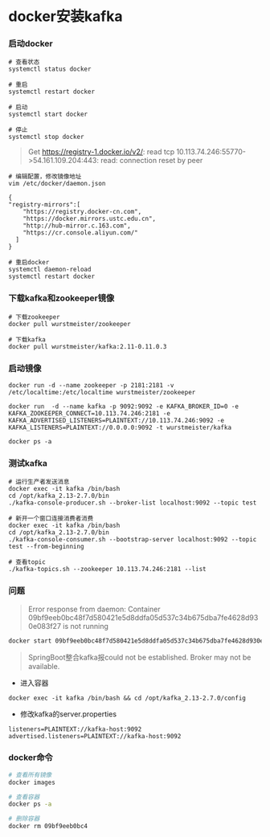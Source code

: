 # docker安装kafka

### 启动docker

```shell
# 查看状态
systemctl status docker

# 重启
systemctl restart docker

# 启动
systemctl start docker

# 停止
systemctl stop docker
```

> Get https://registry-1.docker.io/v2/: read tcp 10.113.74.246:55770->54.161.109.204:443: read: connection reset by peer

```shell
# 编辑配置，修改镜像地址
vim /etc/docker/daemon.json

{
"registry-mirrors":[
    "https://registry.docker-cn.com",
    "https://docker.mirrors.ustc.edu.cn",
    "http://hub-mirror.c.163.com",
    "https://cr.console.aliyun.com/"
  ]
}

# 重启docker
systemctl daemon-reload 
systemctl restart docker
```

### 下载kafka和zookeeper镜像

```shell
# 下载zookeeper
docker pull wurstmeister/zookeeper

# 下载kafka
docker pull wurstmeister/kafka:2.11-0.11.0.3
```

### 启动镜像

```shell
docker run -d --name zookeeper -p 2181:2181 -v /etc/localtime:/etc/localtime wurstmeister/zookeeper

docker run  -d --name kafka -p 9092:9092 -e KAFKA_BROKER_ID=0 -e KAFKA_ZOOKEEPER_CONNECT=10.113.74.246:2181 -e KAFKA_ADVERTISED_LISTENERS=PLAINTEXT://10.113.74.246:9092 -e KAFKA_LISTENERS=PLAINTEXT://0.0.0.0:9092 -t wurstmeister/kafka

docker ps -a
```

### 测试kafka

```shell
# 运行生产者发送消息
docker exec -it kafka /bin/bash
cd /opt/kafka_2.13-2.7.0/bin
./kafka-console-producer.sh --broker-list localhost:9092 --topic test

# 新开一个窗口连接消费者消费
docker exec -it kafka /bin/bash
cd /opt/kafka_2.13-2.7.0/bin
./kafka-console-consumer.sh --bootstrap-server localhost:9092 --topic test --from-beginning

# 查看topic
./kafka-topics.sh --zookeeper 10.113.74.246:2181 --list
```

### 问题

> Error response from daemon: Container 09bf9eeb0bc48f7d580421e5d8ddfa05d537c34b675dba7fe4628d930e083f27 is not running

```bash
docker start 09bf9eeb0bc48f7d580421e5d8ddfa05d537c34b675dba7fe4628d930e083f27
```

> SpringBoot整合kafka报could not be established. Broker may not be available.

* 进入容器

```
docker exec -it kafka /bin/bash && cd /opt/kafka_2.13-2.7.0/config
```

* 修改kafka的server.properties

```properties
listeners=PLAINTEXT://kafka-host:9092
advertised.listeners=PLAINTEXT://kafka-host:9092
```

### docker命令

```bash
# 查看所有镜像
docker images

# 查看容器
docker ps -a

# 删除容器
docker rm 09bf9eeb0bc4
```


